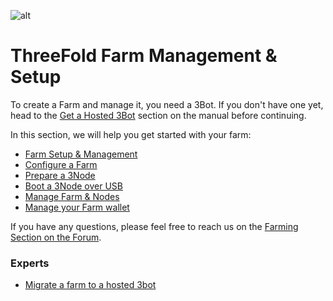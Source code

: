 <!--- to delete: replace by farming_diy_guide.md --->

![alt](img/cap2layer.jpg)

# ThreeFold Farm Management & Setup

To create a Farm and manage it, you need a 3Bot. If you don't have one yet, head to the [Get a Hosted 3Bot](sdk:3bot_deployer) section on the manual before continuing.

In this section, we will help you get started with your farm:

* [Farm Setup & Management](farming_diy_guide)
* [Configure a Farm](farm_init)
* [Prepare a 3Node](3node_prepare)
* [Boot a 3Node over USB](boot_3node_usb)
* [Manage Farm & Nodes](3bot_farm_mgmt)
* [Manage your Farm wallet](configure_wallet)

If you have any questions, please feel free to reach us on the [Farming Section on the Forum](https://forum.Threefold.io/c/Threefold-grid-support/farmer-discussion).

### Experts

* [Migrate a farm to a hosted 3bot](farm_migration)